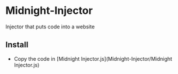 # Midnight-Injector
Injector that puts code into a website

## Install
- Copy the code in [Midnight Injector.js](Midnight-Injector/Midnight Injector.js)
